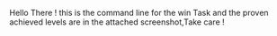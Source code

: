 Hello There ! this is the command line for the win Task and the proven achieved levels are in the attached screenshot,Take care !
